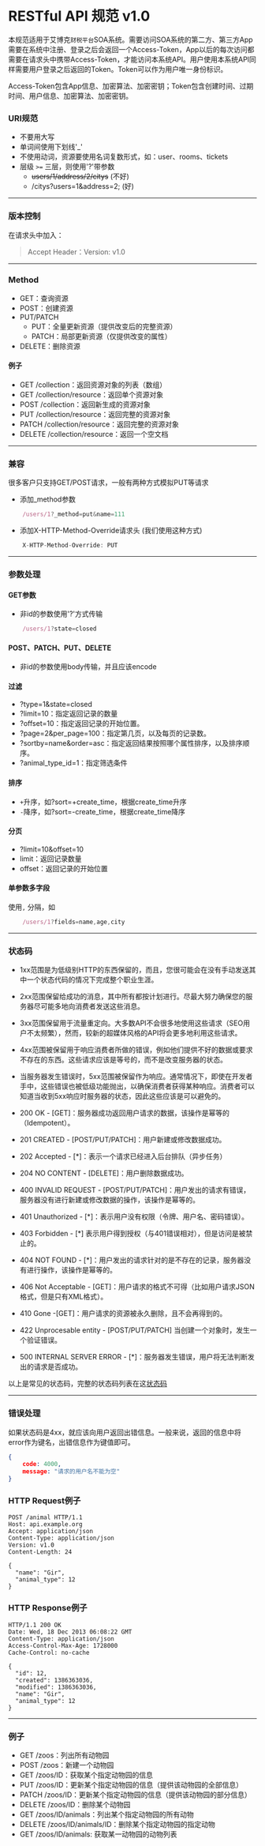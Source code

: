 # RESTful API 规范 v1.0

本规范适用于艾博克`财税平台`SOA系统。需要访问SOA系统的第二方、第三方App需要在系统中注册、登录之后会返回一个Access-Token，App以后的每次访问都需要在请求头中携带Access-Token，才能访问本系统API。用户使用本系统API同样需要用户登录之后返回的Token。Token可以作为用户唯一身份标识。

Access-Token包含App信息、加密算法、加密密钥；Token包含创建时间、过期时间、用户信息、加密算法、加密密钥。

### URI规范
* 不要用大写
* 单词间使用下划线'_'
* 不使用动词，资源要使用名词复数形式，如：user、rooms、tickets
* 层级 `>=` 三层，则使用'?'带参数
	+ ~~users/1/address/2/citys~~ (不好)
	+ /citys?users=1&address=2; (好)

---

### 版本控制
在请求头中加入：
> Accept Header：Version: v1.0

---

### Method
* GET：查询资源
* POST：创建资源
* PUT/PATCH
	+ PUT：全量更新资源（提供改变后的完整资源）
	+ PATCH：局部更新资源（仅提供改变的属性）
* DELETE：删除资源

#### 例子
* GET /collection：返回资源对象的列表（数组）
* GET /collection/resource：返回单个资源对象
* POST /collection：返回新生成的资源对象
* PUT /collection/resource：返回完整的资源对象
* PATCH /collection/resource：返回完整的资源对象
* DELETE /collection/resource：返回一个空文档

---

### 兼容
很多客户只支持GET/POST请求，一般有两种方式模拟PUT等请求
* 添加_method参数
```javascript
	/users/1?_method=put&name=111
```
* 添加X-HTTP-Method-Override请求头 (我们使用这种方式)
```javascript
	X-HTTP-Method-Override: PUT
```

---

### 参数处理

#### GET参数
* 非id的参数使用'?'方式传输
```javascript
	/users/1?state=closed
```
#### POST、PATCH、PUT、DELETE
* 非id的参数使用body传输，并且应该encode

#### 过滤
* ?type=1&state=closed
* ?limit=10：指定返回记录的数量
* ?offset=10：指定返回记录的开始位置。
* ?page=2&per_page=100：指定第几页，以及每页的记录数。
* ?sortby=name&order=asc：指定返回结果按照哪个属性排序，以及排序顺序。
* ?animal_type_id=1：指定筛选条件

#### 排序
* `+`升序，如?sort=+create_time，根据create_time升序
* `-`降序，如?sort=-create_time，根据create_time降序

#### 分页
* ?limit=10&offset=10
* limit：返回记录数量
* offset：返回记录的开始位置

#### 单参数多字段
使用`,` 分隔，如
```javascript
	/users/1?fields=name,age,city
```

---

### 状态码

* 1xx范围是为低级别HTTP的东西保留的，而且，您很可能会在没有手动发送其中一个状态代码的情况下完成整个职业生涯。
* 2xx范围保留给成功的消息，其中所有都按计划进行。尽最大努力确保您的服务器尽可能多地向消费者发送这些消息。
* 3xx范围保留用于流量重定向。大多数API不会很多地使用这些请求（SEO用户不太频繁），然而，较新的超媒体风格的API将会更多地利用这些请求。
* 4xx范围被保留用于响应消费者所做的错误，例如他们提供不好的数据或要求不存在的东西。这些请求应该是等号的，而不是改变服务器的状态。
* 当服务器发生错误时，5xx范围被保留作为响应。通常情况下，即使在开发者手中，这些错误也被低级功能抛出，以确保消费者获得某种响应。消费者可以知道当收到5xx响应时服务器的状态，因此这些应该是可以避免的。

* 200 OK - [GET]：服务器成功返回用户请求的数据，该操作是幂等的（Idempotent）。
* 201 CREATED - [POST/PUT/PATCH]：用户新建或修改数据成功。
* 202 Accepted - [*]：表示一个请求已经进入后台排队（异步任务）
* 204 NO CONTENT - [DELETE]：用户删除数据成功。
* 400 INVALID REQUEST - [POST/PUT/PATCH]：用户发出的请求有错误，服务器没有进行新建或修改数据的操作，该操作是幂等的。
* 401 Unauthorized - [*]：表示用户没有权限（令牌、用户名、密码错误）。
* 403 Forbidden - [*] 表示用户得到授权（与401错误相对），但是访问是被禁止的。
* 404 NOT FOUND - [*]：用户发出的请求针对的是不存在的记录，服务器没有进行操作，该操作是幂等的。
* 406 Not Acceptable - [GET]：用户请求的格式不可得（比如用户请求JSON格式，但是只有XML格式）。
* 410 Gone -[GET]：用户请求的资源被永久删除，且不会再得到的。
* 422 Unprocesable entity - [POST/PUT/PATCH] 当创建一个对象时，发生一个验证错误。
* 500 INTERNAL SERVER ERROR - [*]：服务器发生错误，用户将无法判断发出的请求是否成功。

以上是常见的状态码，完整的状态码列表在这[状态码](http://www.restapitutorial.com/httpstatuscodes.html)

---

### 错误处理
如果状态码是4xx，就应该向用户返回出错信息。一般来说，返回的信息中将error作为键名，出错信息作为键值即可。
```json
{
	code: 4000,
    message: "请求的用户名不能为空"
}
```

### HTTP Request例子
```
POST /animal HTTP/1.1
Host: api.example.org
Accept: application/json
Content-Type: application/json
Version: v1.0
Content-Length: 24
 
{
  "name": "Gir",
  "animal_type": 12
}
```

### HTTP Response例子
```
HTTP/1.1 200 OK
Date: Wed, 18 Dec 2013 06:08:22 GMT
Content-Type: application/json
Access-Control-Max-Age: 1728000
Cache-Control: no-cache
 
{
  "id": 12,
  "created": 1386363036,
  "modified": 1386363036,
  "name": "Gir",
  "animal_type": 12
}
```

---

### 例子
* GET /zoos：列出所有动物园
* POST /zoos：新建一个动物园
* GET /zoos/ID：获取某个指定动物园的信息
* PUT /zoos/ID：更新某个指定动物园的信息（提供该动物园的全部信息）
* PATCH /zoos/ID：更新某个指定动物园的信息（提供该动物园的部分信息）
* DELETE /zoos/ID：删除某个动物园
* GET /zoos/ID/animals：列出某个指定动物园的所有动物
* DELETE /zoos/ID/animals/ID：删除某个指定动物园的指定动物
* GET /zoos/ID/animals: 获取某一动物园的动物列表
